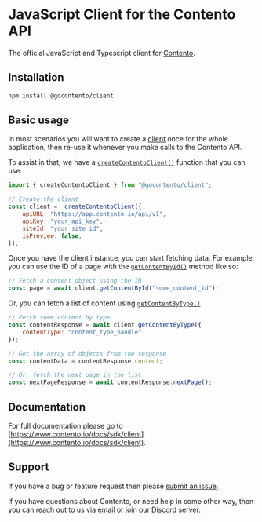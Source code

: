 # JavaScript Client for the Contento API

The official JavaScript and Typescript client for [Contento](https://www.contento.io).

## Installation

```bash
npm install @gocontento/client
```

## Basic usage

In most scenarios you will want to create a [client](https://www.contento.io/docs/sdk/client#contento-client) once for the whole application, then
re-use it whenever you make calls to the Contento API.

To assist in that, we have a [`createContentoClient()`](https://www.contento.io/docs/sdk/client#creating-a-client-instance) function that you can use:

```javascript
import { createContentoClient } from "@gocontento/client";

// Create the client
const client =  createContentoClient({
    apiURL: "https://app.contento.io/api/v1",
    apiKey: "your_api_key",
    siteId: "your_site_id",
    isPreview: false,
});
```

Once you have the client instance, you can start fetching data. For example, you can use the ID of a page with the
[`getContentById()`](https://www.contento.io/docs/sdk/client#get-content-by-id) method like so:

```javascript
// Fetch a content object using the ID
const page = await client.getContentById("some_content_id");
```

Or, you can fetch a list of content using [`getContentByType()`](https://www.contento.io/docs/sdk/client#get-content-by-type)

```javascript
// Fetch some content by type
const contentResponse = await client.getContentByType({
    contentType: "content_type_handle"
});

// Get the array of objects from the response
const contentData = contentResponse.content;

// Or, fetch the next page in the list
const nextPageResponse = await contentResponse.nextPage();
```

## Documentation

For full documentation please go to [https://www.contento.io/docs/sdk/client](https://www.contento.io/docs/sdk/client).


## Support

If you have a bug or feature request then please [submit an issue](https://github.com/gocontento/sdk/issues/new).

If you have questions about Contento, or need help in some other way, then you can reach out to us via [email](mailto:josh@contento.io) or join our [Discord server](https://discord.gg/dZERPfBV).
